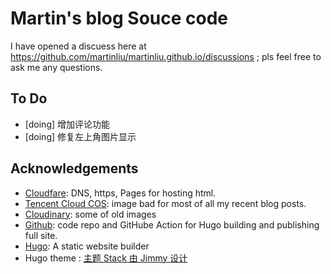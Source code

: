 # Martin's blog Souce code

I have opened a discuess here at https://github.com/martinliu/martinliu.github.io/discussions ; pls feel free to ask me any questions.

## To Do

- [doing] 增加评论功能
- [doing] 修复左上角图片显示

## Acknowledgements

- [Cloudfare](https://www.cloudflare.com/): DNS, https, Pages for hosting html.
- [Tencent Cloud COS](https://cloud.tencent.com/product/cos): image bad for most of all my recent blog posts.
- [Cloudinary](https://www.cloudinary.com/): some of old images
- [Github](https://pages.github.com/): code repo and GitHube Action for Hugo building and publishing full site.
- [Hugo](https://gohugo.io/): A static website builder
- Hugo theme : [主题 Stack 由 Jimmy 设计 ](https://github.com/CaiJimmy/hugo-theme-stack)
